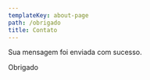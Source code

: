```yaml
---
templateKey: about-page
path: /obrigado
title: Contato
---
```


Sua mensagem foi enviada com sucesso.

Obrigado
